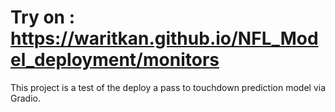# Try on : https://waritkan.github.io/NFL_Model_deployment/monitors

This project is a test of the deploy a pass to touchdown prediction model via Gradio.

